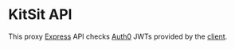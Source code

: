 # KitSit API

This proxy [Express](https://expressjs.com/) API checks [Auth0](https://auth0.com/) JWTs provided by the [client](https://github.com/Nyette/kitsit-client).